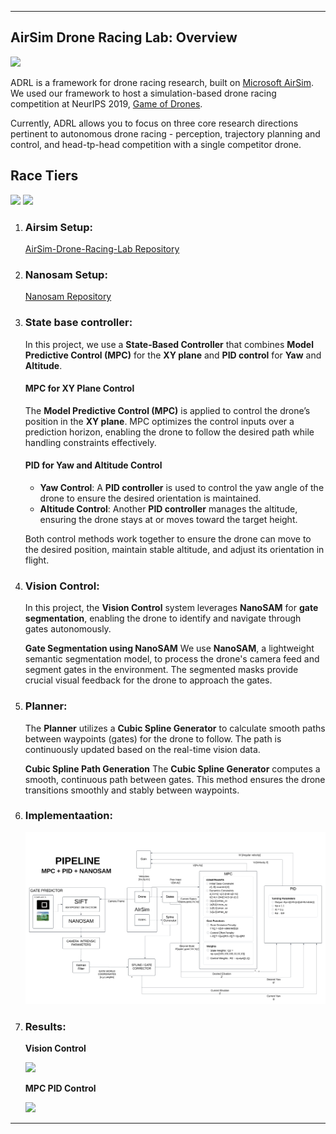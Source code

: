 
---
## AirSim Drone Racing Lab: Overview
<img src="https://github.com/muralikarteek7/Drone_Vision_control/blob/main/images/race.gif?raw=true" width="400"> 

ADRL is a framework for drone racing research, built on [Microsoft AirSim](https://github.com/Microsoft/Airsim).   
We used our framework to host a simulation-based drone racing competition at NeurIPS 2019, [Game of Drones](https://github.com/microsoft/AirSim-NeurIPS2019-Drone-Racing). 

Currently, ADRL allows you to focus on three core research directions pertinent to autonomous drone racing -  perception, trajectory planning and control, and head-tp-head competition with a single competitor drone. 

## Race Tiers

<img src="https://github.com/muralikarteek7/Drone_Vision_control/blob/main/images/tier_1.gif?raw=true" width="400"> <img src="https://github.com/muralikarteek7/Drone_Vision_control/blob/main/images/tier_2.gif?raw=true" width="400"> 

1. ### **Airsim Setup**: 

    [AirSim-Drone-Racing-Lab Repository](https://github.com/microsoft/AirSim-Drone-Racing-Lab.git)


2. ### **Nanosam Setup**: 

    [Nanosam Repository](https://github.com/NVIDIA-AI-IOT/nanosam)


2. ### **State base controller**: 

    In this project, we use a **State-Based Controller** that combines **Model Predictive Control (MPC)** for the **XY plane** and **PID control** for **Yaw** and **Altitude**.

    #### **MPC for XY Plane Control**
    The **Model Predictive Control (MPC)** is applied to control the drone’s position in the **XY plane**. MPC optimizes the control inputs over a prediction horizon, enabling the drone to follow the desired path while handling constraints effectively.

    #### **PID for Yaw and Altitude Control**
    - **Yaw Control**: A **PID controller** is used to control the yaw angle of the drone to ensure the desired orientation is maintained.
    - **Altitude Control**: Another **PID controller** manages the altitude, ensuring the drone stays at or moves toward the target height.

    Both control methods work together to ensure the drone can move to the desired position, maintain stable altitude, and adjust its orientation in flight.

   
3. ### **Vision Control**: 

    In this project, the **Vision Control** system leverages **NanoSAM** for **gate segmentation**, enabling the drone to identify and navigate through gates autonomously.

    **Gate Segmentation using NanoSAM**
    We use **NanoSAM**, a lightweight semantic segmentation model, to process the drone's camera feed and segment gates in the environment. The segmented masks provide crucial visual feedback for the drone to approach the gates.


4. ### **Planner**: 


    The **Planner** utilizes a **Cubic Spline Generator** to calculate smooth paths between waypoints (gates) for the drone to follow. The path is continuously updated based on the real-time vision data.

    **Cubic Spline Path Generation**
    The **Cubic Spline Generator** computes a smooth, continuous path between gates. This method ensures the drone transitions smoothly and stably between waypoints.



5. ### **Implementaation**:

    <img src="https://github.com/muralikarteek7/Drone_Vision_control/blob/main/images/flow.png?raw=true" > 

6. ### **Results**: 

    **Vision Control**

    <img src="https://github.com/muralikarteek7/Drone_Vision_control/blob/main/images/vision.gif?raw=true" > 

    **MPC PID Control**

    <img src="https://github.com/muralikarteek7/Drone_Vision_control/blob/main/images/racevideo.gif?raw=true" > 

---
